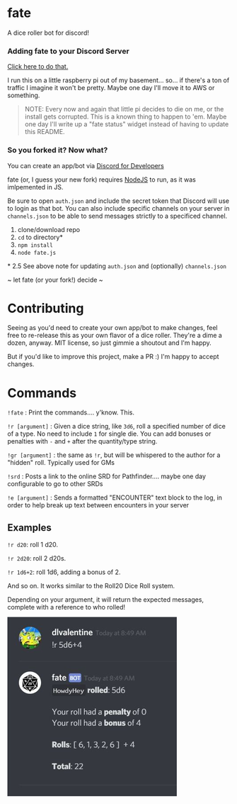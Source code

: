 # fate
A dice roller bot for discord! 

### Adding fate to your Discord Server
[Click here to do that.](https://discordapp.com/api/oauth2/authorize?client_id=548192715129749544&permissions=7168&scope=bot)

I run this on a little raspberry pi out of my basement... so... if there's a ton of traffic I imagine it won't be pretty. Maybe one day I'll move it to AWS or something.

> NOTE: Every now and again that little pi decides to die on me, or the install gets corrupted. This is a known thing to happen to 'em. Maybe one day I'll write up a "fate status" widget instead of having to update this README.

### So you forked it? Now what?
You can create an app/bot via [Discord for Developers](https://discordapp.com/developers/applications/)

fate (or, I guess your new fork) requires [NodeJS](https://nodejs.org/) to run, as it was imlpemented in JS.

Be sure to open `auth.json` and include the secret token that Discord will use to login as that bot. You can also include specific channels on your server in `channels.json` to be able to send messages strictly to a specificed channel.

1. clone/download repo
2. `cd` to directory*
3. `npm install`
4. `node fate.js` 

\* 2.5 See above note for updating `auth.json` and (optionally) `channels.json`

~ let fate (or your fork!) decide ~

# Contributing
Seeing as you'd need to create your own app/bot to make changes, feel free to re-release this as your own flavor of a dice roller. They're a dime a dozen, anyway. MIT license, so just gimmie a shoutout and I'm happy. 

But if you'd like to improve this project, make a PR :) I'm happy to accept changes.

# Commands
`!fate` : Print the commands.... y'know. This.

`!r [argument]` : Given a dice string, like `3d6`, roll a specified number of dice of a type. No need to include `1` for single die. You can add bonuses or penalties with `-` and `+` after the quantity/type string.

`!gr [argument]` : the same as `!r`, but will be whispered to the author for a "hidden" roll. Typically used for GMs

`!srd` : Posts a link to the online SRD for Pathfinder.... maybe one day configurable to go to other SRDs

`!e [argument]` : Sends a formatted "ENCOUNTER" text block to the log, in order to help break up text between encounters in your server

## Examples 
`!r d20`: roll 1 d20.

`!r 2d20`: roll 2 d20s.

`!r 1d6+2`: roll 1d6, adding a bonus of 2.

And so on. It works similar to the Roll20 Dice Roll system.

Depending on your argument, it will return the expected messages, complete with a reference to who rolled!

![example output](https://raw.githubusercontent.com/DLvalentine/fate/master/example.JPG)

